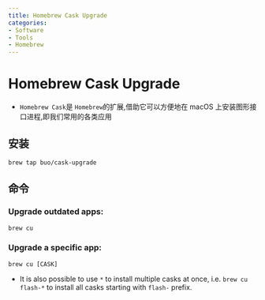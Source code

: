 ```yaml
---
title: Homebrew Cask Upgrade
categories:
- Software
- Tools
- Homebrew
---
```

# Homebrew Cask Upgrade

- `Homebrew Cask`是 `Homebrew`的扩展,借助它可以方便地在 macOS 上安装图形接口进程,即我们常用的各类应用

## 安装

```shell
brew tap buo/cask-upgrade
```

## 命令

### Upgrade outdated apps:

```
brew cu
```

### Upgrade a specific app:

```
brew cu [CASK]
```

- It is also possible to use `*` to install multiple casks at once, i.e. `brew cu flash-*` to install all casks starting with `flash-` prefix.

